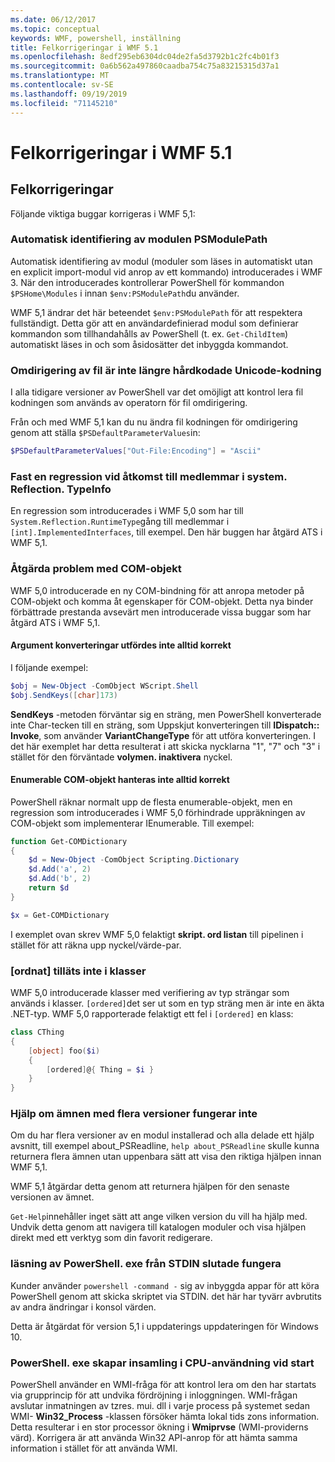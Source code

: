 ```yaml
---
ms.date: 06/12/2017
ms.topic: conceptual
keywords: WMF, powershell, inställning
title: Felkorrigeringar i WMF 5.1
ms.openlocfilehash: 8edf295eb6304dc04de2fa5d3792b1c2fc4b01f3
ms.sourcegitcommit: 0a6b562a497860caadba754c75a83215315d37a1
ms.translationtype: MT
ms.contentlocale: sv-SE
ms.lasthandoff: 09/19/2019
ms.locfileid: "71145210"
---
```

# <a name="bug-fixes-in-wmf-51"></a>Felkorrigeringar i WMF 5.1

## <a name="bug-fixes"></a>Felkorrigeringar

Följande viktiga buggar korrigeras i WMF 5,1:

### <a name="module-auto-discovery-fully-honors-psmodulepath"></a>Automatisk identifiering av modulen PSModulePath

Automatisk identifiering av modul (moduler som läses in automatiskt utan en explicit import-modul vid anrop av ett kommando) introducerades i WMF 3. När den introducerades kontrollerar PowerShell för kommandon `$PSHome\Modules` i innan `$env:PSModulePath`du använder.

WMF 5,1 ändrar det här beteendet `$env:PSModulePath` för att respektera fullständigt. Detta gör att en användardefinierad modul som definierar kommandon som tillhandahålls av PowerShell (t. ex. `Get-ChildItem`) automatiskt läses in och som åsidosätter det inbyggda kommandot.

### <a name="file-redirection-no-longer-hard-codes--encoding-unicode"></a>Omdirigering av fil är inte längre hårdkodade Unicode-kodning

I alla tidigare versioner av PowerShell var det omöjligt att kontrol lera fil kodningen som används av operatorn för fil omdirigering.

Från och med WMF 5,1 kan du nu ändra fil kodningen för omdirigering genom att ställa `$PSDefaultParameterValues`in:

```powershell
$PSDefaultParameterValues["Out-File:Encoding"] = "Ascii"
```

### <a name="fixed-a-regression-in-accessing-members-of-systemreflectiontypeinfo"></a>Fast en regression vid åtkomst till medlemmar i system. Reflection. TypeInfo

En regression som introducerades i WMF 5,0 som har till `System.Reflection.RuntimeType`gång till medlemmar i `[int].ImplementedInterfaces`, till exempel. Den här buggen har åtgärd ATS i WMF 5,1.

### <a name="fixed-some-issues-with-com-objects"></a>Åtgärda problem med COM-objekt

WMF 5,0 introducerade en ny COM-bindning för att anropa metoder på COM-objekt och komma åt egenskaper för COM-objekt. Detta nya binder förbättrade prestanda avsevärt men introducerade vissa buggar som har åtgärd ATS i WMF 5,1.

#### <a name="argument-conversions-were-not-always-performed-correctly"></a>Argument konverteringar utfördes inte alltid korrekt

I följande exempel:

```powershell
$obj = New-Object -ComObject WScript.Shell
$obj.SendKeys([char]173)
```

**SendKeys** -metoden förväntar sig en sträng, men PowerShell konverterade inte Char-tecken till en sträng, som Uppskjut konverteringen till **IDispatch:: Invoke**, som använder **VariantChangeType** för att utföra konverteringen. I det här exemplet har detta resulterat i att skicka nycklarna "1", "7" och "3" i stället för den förväntade **volymen. inaktivera** nyckel.

#### <a name="enumerable-com-objects-not-always-handled-correctly"></a>Enumerable COM-objekt hanteras inte alltid korrekt

PowerShell räknar normalt upp de flesta enumerable-objekt, men en regression som introducerades i WMF 5,0 förhindrade uppräkningen av COM-objekt som implementerar IEnumerable. Till exempel:

```powershell
function Get-COMDictionary
{
    $d = New-Object -ComObject Scripting.Dictionary
    $d.Add('a', 2)
    $d.Add('b', 2)
    return $d
}

$x = Get-COMDictionary
```

I exemplet ovan skrev WMF 5,0 felaktigt **skript. ord listan** till pipelinen i stället för att räkna upp nyckel/värde-par.

### <a name="ordered-was-not-allowed-inside-classes"></a>[ordnat] tilläts inte i klasser

WMF 5,0 introducerade klasser med verifiering av typ strängar som används i klasser. `[ordered]`det ser ut som en typ sträng men är inte en äkta .NET-typ. WMF 5,0 rapporterade felaktigt ett fel i `[ordered]` en klass:

```powershell
class CThing
{
    [object] foo($i)
    {
        [ordered]@{ Thing = $i }
    }
}
```

### <a name="help-on-about-topics-with-multiple-versions-does-not-work"></a>Hjälp om ämnen med flera versioner fungerar inte

Om du har flera versioner av en modul installerad och alla delade ett hjälp avsnitt, till exempel about_PSReadline, `help about_PSReadline` skulle kunna returnera flera ämnen utan uppenbara sätt att visa den riktiga hjälpen innan WMF 5,1.

WMF 5,1 åtgärdar detta genom att returnera hjälpen för den senaste versionen av ämnet.

`Get-Help`innehåller inget sätt att ange vilken version du vill ha hjälp med. Undvik detta genom att navigera till katalogen moduler och visa hjälpen direkt med ett verktyg som din favorit redigerare.

### <a name="powershellexe-reading-from-stdin-stopped-working"></a>läsning av PowerShell. exe från STDIN slutade fungera

Kunder använder `powershell -command -` sig av inbyggda appar för att köra PowerShell genom att skicka skriptet via STDIN. det här har tyvärr avbrutits av andra ändringar i konsol värden.

Detta är åtgärdat för version 5,1 i uppdaterings uppdateringen för Windows 10.

### <a name="powershellexe-creates-spike-in-cpu-usage-on-startup"></a>PowerShell. exe skapar insamling i CPU-användning vid start

PowerShell använder en WMI-fråga för att kontrol lera om den har startats via grupprincip för att undvika fördröjning i inloggningen. WMI-frågan avslutar inmatningen av tzres. mui. dll i varje process på systemet sedan WMI- **Win32_Process** -klassen försöker hämta lokal tids zons information. Detta resulterar i en stor processor ökning i **Wmiprvse** (WMI-providerns värd). Korrigera är att använda Win32 API-anrop för att hämta samma information i stället för att använda WMI.

